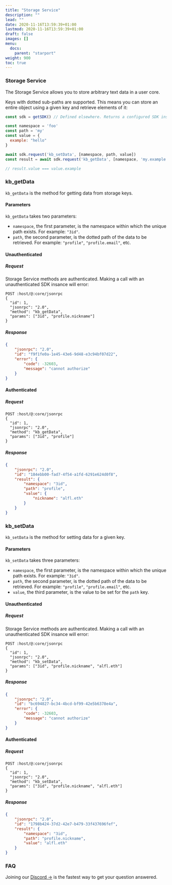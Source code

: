 ```yaml
---
title: "Storage Service"
description: ""
lead: ""
date: 2020-11-16T13:59:39+01:00
lastmod: 2020-11-16T13:59:39+01:00
draft: false
images: []
menu:
  docs:
    parent: "starport"
weight: 900
toc: true
---
```


### Storage Service

The Storage Service allows you to store arbitrary text data in a user core.

Keys with dotted sub-paths are supported. This means you can store an entire object using a given key and retrieve elements of it:

```javascript
const sdk = getSDK() // Defined elsewhere. Returns a configured SDK instance.

const namespace = 'foo'
const path = 'my'
const value = {
  example: "hello"
}

await sdk.request('kb_setData', [namespace, path, value])
const result = await sdk.request('kb_getData', [namespace, 'my.example'])

// result.value === value.example
```

### kb_getData

`kb_getData` is the method for getting data from storage keys.

#### Parameters

`kb_getData` takes two parameters:

* `namespace`, the first parameter, is the namespace within which the unique path exists. For example: `"3id"`.
* `path`, the second parameter, is the dotted path of the data to be retrieved. For example: `"profile"`, `"profile.email"`, etc.

#### Unauthenticated

##### Request

Storage Service methods are authenticated. Making a call with an unauthenticated SDK insance will error:

```
POST :host/@:core/jsonrpc
{
  "id": 1,
  "jsonrpc": "2.0",
  "method": "kb_getData",
  "params": ["3id", "profile.nickname"]
}
```

##### Response

```json
{
	"jsonrpc": "2.0",
	"id": "f9f1fe0a-1e45-43e6-9d48-e3c94bf07d22",
	"error": {
		"code": -32603,
		"message": "cannot authorize"
	}
}
```

#### Authenticated

##### Request

```
POST :host/@:core/jsonrpc
{
  "id": 1,
  "jsonrpc": "2.0",
  "method": "kb_getData",
  "params": ["3id", "profile"]
}
```

##### Response

```json
{
	"jsonrpc": "2.0",
	"id": "184ebb00-fad7-4f54-a1fd-6291e624d0f8",
	"result": {
		"namespace": "3id",
		"path": "profile",
		"value": {
			"nickname": "alfl.eth"
		}
	}
}
```

### kb_setData

`kb_setData` is the method for setting data for a given key.

#### Parameters

`kb_setData` takes three parameters:

* `namespace`, the first parameter, is the namespace within which the unique path exists. For example: `"3id"`.
* `path`, the second parameter, is the dotted path of the data to be retrieved. For example: `"profile"`, `"profile.email"`, etc.
* `value`, the third parameter, is the value to be set for the `path` key.

#### Unauthenticated

##### Request

Storage Service methods are authenticated. Making a call with an unauthenticated SDK insance will error:

```
POST :host/@:core/jsonrpc
{
  "id": 1,
  "jsonrpc": "2.0",
  "method": "kb_setData",
  "params": ["3id", "profile.nickname", "alfl.eth"]
}
```

##### Response

```json
{
	"jsonrpc": "2.0",
	"id": "bc694827-bc34-4bcd-bf99-42e5b6378e4a",
	"error": {
		"code": -32603,
		"message": "cannot authorize"
	}
}
```

#### Authenticated

##### Request

```
POST :host/@:core/jsonrpc
{
  "id": 1,
  "jsonrpc": "2.0",
  "method": "kb_setData",
  "params": ["3id", "profile.nickname", "alfl.eth"]
}
```

##### Response

```json
{
	"jsonrpc": "2.0",
	"id": "1798b424-37d2-42e7-b479-33f437696fef",
	"result": {
		"namespace": "3id",
		"path": "profile.nickname",
		"value": "alfl.eth"
	}
}
```

### FAQ

Joining our [Discord →](https://discord.gg/UgwAsJf6C5) is the fastest way to get your question answered.
